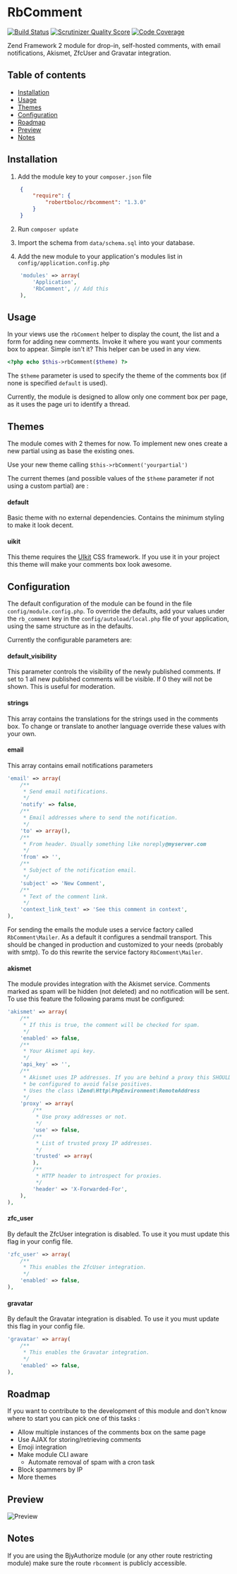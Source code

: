 # RbComment
[![Build Status](https://travis-ci.org/robertboloc/RbComment.png?branch=master)](https://travis-ci.org/robertboloc/RbComment)
[![Scrutinizer Quality Score](https://scrutinizer-ci.com/g/robertboloc/RbComment/badges/quality-score.png?s=2a9282e48eacd63e6cb9366ae5491f9409fcdaec)](https://scrutinizer-ci.com/g/robertboloc/RbComment/)
[![Code Coverage](https://scrutinizer-ci.com/g/robertboloc/RbComment/badges/coverage.png?s=7d6925b4d8cb2add259cbba7e05838323bcece3c)](https://scrutinizer-ci.com/g/robertboloc/RbComment/)

Zend Framework 2 module for drop-in, self-hosted comments, with
email notifications, Akismet, ZfcUser and Gravatar integration.

## Table of contents
- [Installation](#installation)
- [Usage](#usage)
- [Themes](#themes)
- [Configuration](#configuration)
- [Roadmap](#roadmap)
- [Preview](#preview)
- [Notes](#notes)

## Installation

1. Add the module key to your `composer.json` file
```json
    {
        "require": {
            "robertboloc/rbcomment": "1.3.0"
        }
    }
```

2. Run `composer update`

3. Import the schema from `data/schema.sql` into your database.

4. Add the new module to your application's modules list in `config/application.config.php`
```php
    'modules' => array(
        'Application',
        'RbComment', // Add this
    ),
```

## Usage

In your views use the `rbComment` helper to display the count, the list and a form for adding new comments. Invoke it
where you want your comments box to appear. Simple isn't it? This helper can be used in any view.

```php
<?php echo $this->rbComment($theme) ?>
```
The `$theme` parameter is used to specify the theme of the comments box (if none is specified `default` is used).

Currently, the module is designed to allow only one comment box per page, as it uses
the page uri to identify a thread.


## Themes

The module comes with 2 themes for now. To implement new ones create a new partial using
as base the existing ones.

Use your new theme calling `$this->rbComment('yourpartial')`

The current themes (and possible values of the `$theme` parameter if not using a custom partial) are :

#### default
Basic theme with no external dependencies. Contains the minimum styling to make it look decent.

#### uikit
This theme requires the [UIkit](http://www.getuikit.com/) CSS framework. If you use it in your project this theme
will make your comments box look awesome.


## Configuration

The default configuration of the module can be found in the file `config/module.config.php`.
To override the defaults, add your values under the `rb_comment` key in the `config/autoload/local.php` file
of your application, using the same structure as in the defaults.

Currently the configurable parameters are:

#### default_visibility
This parameter controls the visibility of the newly published comments. If set to 1 all new published comments will be
visible. If 0 they will not be shown. This is useful for moderation.

#### strings
This array contains the translations for the strings used in the comments box. To change or translate to another language
override these values with your own.

#### email
This array contains email notifications parameters
```php
'email' => array(
    /**
     * Send email notifications.
     */
    'notify' => false,
    /**
     * Email addresses where to send the notification.
     */
    'to' => array(),
    /**
     * From header. Usually something like noreply@myserver.com
     */
    'from' => '',
    /**
     * Subject of the notification email.
     */
    'subject' => 'New Comment',
    /**
     * Text of the comment link.
     */
    'context_link_text' => 'See this comment in context',
),
```
For sending the emails the module uses a service factory called `RbComment\Mailer`.
As a default it configures a sendmail transport. This should be changed in
production and customized to your needs (probably with smtp).
To do this rewrite the service factory `RbComment\Mailer`.

#### akismet

The module provides integration with the Akismet service. Comments marked as
spam will be hidden (not deleted) and no notification will be sent. To use this
feature  the following params must be configured:

```php
'akismet' => array(
    /**
     * If this is true, the comment will be checked for spam.
     */
    'enabled' => false,
    /**
     * Your Akismet api key.
     */
    'api_key' => '',
    /**
     * Akismet uses IP addresses. If you are behind a proxy this SHOULD
     * be configured to avoid false positives.
     * Uses the class \Zend\Http\PhpEnvironment\RemoteAddress
     */
    'proxy' => array(
        /**
         * Use proxy addresses or not.
         */
        'use' => false,
        /**
         * List of trusted proxy IP addresses.
         */
        'trusted' => array(
        ),
        /**
         * HTTP header to introspect for proxies.
         */
        'header' => 'X-Forwarded-For',
    ),
),
```
#### zfc_user

By default the ZfcUser integration is disabled. To use it you must update this flag in your config file.

```php
'zfc_user' => array(
    /**
     * This enables the ZfcUser integration.
     */
    'enabled' => false,
),
```

#### gravatar

By default the Gravatar integration is disabled. To use it you must update this flag in your config file.

```php
'gravatar' => array(
    /**
     * This enables the Gravatar integration.
     */
    'enabled' => false,
),
```

## Roadmap

If you want to contribute to the development of this module and don't know where to start you can
pick one of this tasks :

* Allow multiple instances of the comments box on the same page
* Use AJAX for storing/retrieving comments
* Emoji integration
* Make module CLI aware
  * Automate removal of spam with a cron task
* Block spammers by IP
* More themes

## Preview

![Preview](demo/preview.png)

## Notes

If you are using the BjyAuthorize module (or any other route restricting module)
make sure the route `rbcomment` is publicly accessible.